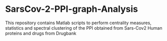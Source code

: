 # SarsCov-2-PPI-graph-Analysis
This repository contains Matlab scripts to perform centrality measures, statistics and spectral clustering of the PPI obtained from Sars-Cov2 Human proteins and drugs from Drugbank 
